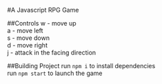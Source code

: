 #A Javascript RPG Game

##Controls
w - move up<br/>
a - move left<br/>
s - move down<br/>
d - move right<br/>
j - attack in the facing direction<br/>



##Building Project
run `npm i` to install dependencies<br/>
run `npm start` to launch the game<br/>